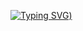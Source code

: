 [![Typing SVG](https://readme-typing-svg.demolab.com?font=Wingdings&size=5&pause=1000&color=F7F7F7&background=000000&width=435&lines=Seamus+you+are+haunted+for+that+one+time;long+ago+you+decided+to+kill+me+in+terraria;Now+you+are+haunted+and+deemed+to+get+covid;lol;good+luck+surviving;Plus;Just+have+fun+translating+this+%3A))](https://git.io/typing-svg)
